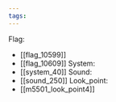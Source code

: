 ```yaml
---
tags:
---
```

Flag:
- [[flag_10599]]
- [[flag_10609]]
System:
- [[system_40]]
Sound:
- [[sound_250]]
Look_point:
- [[m5501_look_point4]]
